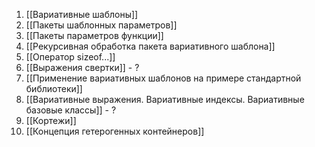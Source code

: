 1. [[Вариативные шаблоны]]
2. [[Пакеты шаблонных параметров]]
3. [[Пакеты параметров функции]]
4. [[Рекурсивная обработка пакета вариативного шаблона]]
5. [[Оператор sizeof...]]
6. [[Выражения свертки]] - ?
7. [[Применение вариативных шаблонов на примере стандартной библиотеки]]
8. [[Вариативные выражения. Вариативные индексы. Вариативные базовые классы]] - ?
9. [[Кортежи]]
10. [[Концепция гетерогенных контейнеров]]

